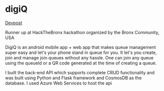 # digiQ
[Devpost](https://devpost.com/software/digi-q)

Runner up at HackTheBronx hackathon organized by the Bronx Community, USA

DigiQ is an android mobile app + web app that makes queue management super easy and let's your phone stand in queue for you. It let's you create, join and manage join queues without any hassle. One can join any queue using the queueId or a QR code generated at the time of creating a queue.

I built the back-end API which supports complete CRUD functionality and was built using Python and Flask framework and CosmosDB as the database. I used Azure Web Services to host the api 
